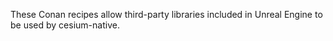 These Conan recipes allow third-party libraries included in Unreal Engine to be used by cesium-native.

